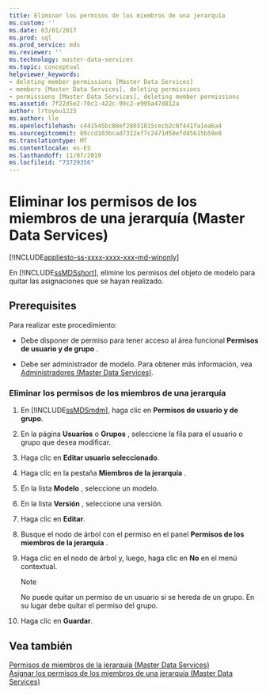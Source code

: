 ```yaml
---
title: Eliminar los permisos de los miembros de una jerarquía
ms.custom: ''
ms.date: 03/01/2017
ms.prod: sql
ms.prod_service: mds
ms.reviewer: ''
ms.technology: master-data-services
ms.topic: conceptual
helpviewer_keywords:
- deleting member permissions [Master Data Services]
- members [Master Data Services], deleting permissions
- permissions [Master Data Services], deleting member permissions
ms.assetid: 7f22d5e2-70c1-422c-99c2-e995a47d812a
author: lrtoyou1223
ms.author: lle
ms.openlocfilehash: c441545bc88ef28031815cecb2c0f441fa1ea6a4
ms.sourcegitcommit: 09ccd103bcad7312ef7c2471d50efd85615b59e8
ms.translationtype: MT
ms.contentlocale: es-ES
ms.lasthandoff: 11/07/2019
ms.locfileid: "73729356"
---
```

# <a name="delete-hierarchy-member-permissions-master-data-services"></a>Eliminar los permisos de los miembros de una jerarquía (Master Data Services)

[!INCLUDE[appliesto-ss-xxxx-xxxx-xxx-md-winonly](../includes/appliesto-ss-xxxx-xxxx-xxx-md-winonly.md)]

  En [!INCLUDE[ssMDSshort](../includes/ssmdsshort-md.md)], elimine los permisos del objeto de modelo para quitar las asignaciones que se hayan realizado.  
  
## <a name="prerequisites"></a>Prerequisites  
 Para realizar este procedimiento:  
  
-   Debe disponer de permiso para tener acceso al área funcional **Permisos de usuario y de grupo** .  
  
-   Debe ser administrador de modelo. Para obtener más información, vea [Administradores &#40;Master Data Services&#41;](../master-data-services/administrators-master-data-services.md).  
  
### <a name="to-delete-hierarchy-member-permissions"></a>Eliminar los permisos de los miembros de una jerarquía  
  
1.  En [!INCLUDE[ssMDSmdm](../includes/ssmdsmdm-md.md)], haga clic en **Permisos de usuario y de grupo**.  
  
2.  En la página **Usuarios** o **Grupos** , seleccione la fila para el usuario o grupo que desea modificar.  
  
3.  Haga clic en **Editar usuario seleccionado**.  
  
4.  Haga clic en la pestaña **Miembros de la jerarquía** .  
  
5.  En la lista **Modelo** , seleccione un modelo.  
  
6.  En la lista **Versión** , seleccione una versión.  
  
7.  Haga clic en **Editar**.  
  
8.  Busque el nodo de árbol con el permiso en el panel **Permisos de los miembros de la jerarquía** .  
  
9. Haga clic en el nodo de árbol y, luego, haga clic en **No** en el menú contextual.  
  
    > [!NOTE]  
    >  No puede quitar un permiso de un usuario si se hereda de un grupo. En su lugar debe quitar el permiso del grupo.  
  
10. Haga clic en **Guardar**.  
  
## <a name="see-also"></a>Vea también  
 [Permisos de miembros de la jerarquía &#40;Master Data Services&#41;](../master-data-services/hierarchy-member-permissions-master-data-services.md)   
 [Asignar los permisos de los miembros de una jerarquía &#40;Master Data Services&#41;](../master-data-services/assign-hierarchy-member-permissions-master-data-services.md)  
  
  
